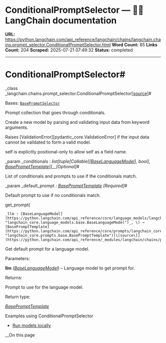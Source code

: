 # ConditionalPromptSelector — 🦜🔗 LangChain  documentation

**URL:** https://python.langchain.com/api_reference/langchain/chains/langchain.chains.prompt_selector.ConditionalPromptSelector.html
**Word Count:** 85
**Links Count:** 204
**Scraped:** 2025-07-21 07:49:32
**Status:** completed

---

# ConditionalPromptSelector\#

_class _langchain.chains.prompt\_selector.ConditionalPromptSelector[\[source\]](https://python.langchain.com/api_reference/_modules/langchain/chains/prompt_selector.html#ConditionalPromptSelector)\#     

Bases: [`BasePromptSelector`](https://python.langchain.com/api_reference/langchain/chains/langchain.chains.prompt_selector.BasePromptSelector.html#langchain.chains.prompt_selector.BasePromptSelector "langchain.chains.prompt_selector.BasePromptSelector")

Prompt collection that goes through conditionals.

Create a new model by parsing and validating input data from keyword arguments.

Raises \[ValidationError\]\[pydantic\_core.ValidationError\] if the input data cannot be validated to form a valid model.

self is explicitly positional-only to allow self as a field name.

_param _conditionals _: list\[tuple\[Callable\[\[[BaseLanguageModel](https://python.langchain.com/api_reference/core/language_models/langchain_core.language_models.base.BaseLanguageModel.html#langchain_core.language_models.base.BaseLanguageModel "langchain_core.language_models.base.BaseLanguageModel")\], bool\], [BasePromptTemplate](https://python.langchain.com/api_reference/core/prompts/langchain_core.prompts.base.BasePromptTemplate.html#langchain_core.prompts.base.BasePromptTemplate "langchain_core.prompts.base.BasePromptTemplate")\]\]__\[Optional\]_\#     

List of conditionals and prompts to use if the conditionals match.

_param _default\_prompt _: [BasePromptTemplate](https://python.langchain.com/api_reference/core/prompts/langchain_core.prompts.base.BasePromptTemplate.html#langchain_core.prompts.base.BasePromptTemplate "langchain_core.prompts.base.BasePromptTemplate")_ _\[Required\]_\#     

Default prompt to use if no conditionals match.

get\_prompt\(

    _llm : [BaseLanguageModel](https://python.langchain.com/api_reference/core/language_models/langchain_core.language_models.base.BaseLanguageModel.html#langchain_core.language_models.base.BaseLanguageModel "langchain_core.language_models.base.BaseLanguageModel")_, \) → [BasePromptTemplate](https://python.langchain.com/api_reference/core/prompts/langchain_core.prompts.base.BasePromptTemplate.html#langchain_core.prompts.base.BasePromptTemplate "langchain_core.prompts.base.BasePromptTemplate")[\[source\]](https://python.langchain.com/api_reference/_modules/langchain/chains/prompt_selector.html#ConditionalPromptSelector.get_prompt)\#     

Get default prompt for a language model.

Parameters:     

**llm** \([_BaseLanguageModel_](https://python.langchain.com/api_reference/core/language_models/langchain_core.language_models.base.BaseLanguageModel.html#langchain_core.language_models.base.BaseLanguageModel "langchain_core.language_models.base.BaseLanguageModel")\) – Language model to get prompt for.

Returns:     

Prompt to use for the language model.

Return type:     

[_BasePromptTemplate_](https://python.langchain.com/api_reference/core/prompts/langchain_core.prompts.base.BasePromptTemplate.html#langchain_core.prompts.base.BasePromptTemplate "langchain_core.prompts.base.BasePromptTemplate")

Examples using ConditionalPromptSelector

  * [Run models locally](https://python.langchain.com/docs/how_to/local_llms/)

__On this page